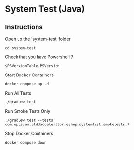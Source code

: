# System Test (Java)

## Instructions

Open up the 'system-test' folder

```shell
cd system-test
```

Check that you have Powershell 7

```shell
$PSVersionTable.PSVersion
```

Start Docker Containers

```shell
docker compose up -d
```

Run All Tests

```shell
./gradlew test
```

Run Smoke Tests Only

```shell
./gradlew test --tests com.optivem.atddaccelerator.eshop.systemtest.smoketests.*
```

Stop Docker Containers

```shell
docker compose down
```